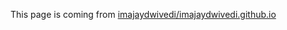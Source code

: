 This page is coming from [imajaydwivedi/imajaydwivedi.github.io](https://github.com/imajaydwivedi/imajaydwivedi.github.io)
